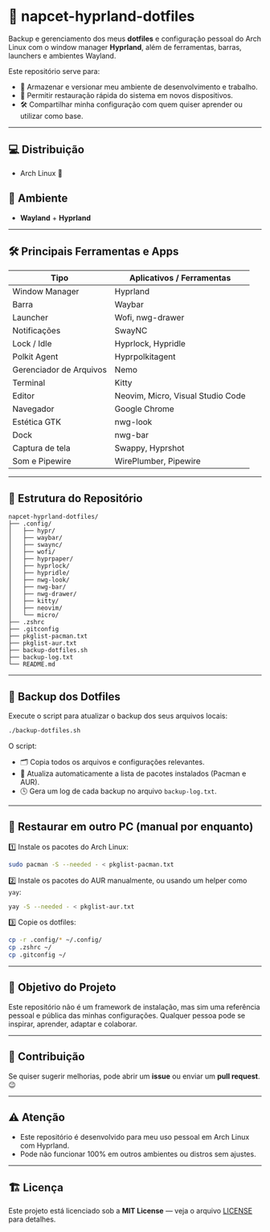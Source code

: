 
# 🧠 napcet-hyprland-dotfiles

Backup e gerenciamento dos meus **dotfiles** e configuração pessoal do Arch Linux com o window manager **Hyprland**, além de ferramentas, barras, launchers e ambientes Wayland.

Este repositório serve para:

- 🔧 Armazenar e versionar meu ambiente de desenvolvimento e trabalho.
- 🚀 Permitir restauração rápida do sistema em novos dispositivos.
- 🛠️ Compartilhar minha configuração com quem quiser aprender ou utilizar como base.

---

## 💻 **Distribuição**
- Arch Linux 🐧

## 🎨 **Ambiente**
- **Wayland** + **Hyprland**

---

## 🛠️ **Principais Ferramentas e Apps**

| Tipo               | Aplicativos / Ferramentas                      |
|--------------------|-------------------------------------------------|
| Window Manager     | Hyprland                                        |
| Barra              | Waybar                                          |
| Launcher           | Wofi, nwg-drawer                                |
| Notificações       | SwayNC                                          |
| Lock / Idle        | Hyprlock, Hypridle                              |
| Polkit Agent       | Hyprpolkitagent                                 |
| Gerenciador de Arquivos | Nemo                                       |
| Terminal           | Kitty                                           |
| Editor             | Neovim, Micro, Visual Studio Code               |
| Navegador          | Google Chrome                                   |
| Estética GTK       | nwg-look                                        |
| Dock               | nwg-bar                                         |
| Captura de tela    | Swappy, Hyprshot                                |
| Som e Pipewire     | WirePlumber, Pipewire                           |

---

## 📂 **Estrutura do Repositório**

```plaintext
napcet-hyprland-dotfiles/
├── .config/
│   ├── hypr/
│   ├── waybar/
│   ├── swaync/
│   ├── wofi/
│   ├── hyprpaper/
│   ├── hyprlock/
│   ├── hypridle/
│   ├── nwg-look/
│   ├── nwg-bar/
│   ├── nwg-drawer/
│   ├── kitty/
│   ├── neovim/
│   └── micro/
├── .zshrc
├── .gitconfig
├── pkglist-pacman.txt
├── pkglist-aur.txt
├── backup-dotfiles.sh
├── backup-log.txt
└── README.md
```

---

## 🔧 **Backup dos Dotfiles**

Execute o script para atualizar o backup dos seus arquivos locais:

```bash
./backup-dotfiles.sh
```

O script:
- 🗂️ Copia todos os arquivos e configurações relevantes.
- 🔄 Atualiza automaticamente a lista de pacotes instalados (Pacman e AUR).
- 🕓 Gera um log de cada backup no arquivo `backup-log.txt`.

---

## 🚀 **Restaurar em outro PC (manual por enquanto)**

1️⃣ Instale os pacotes do Arch Linux:

```bash
sudo pacman -S --needed - < pkglist-pacman.txt
```

2️⃣ Instale os pacotes do AUR manualmente, ou usando um helper como `yay`:

```bash
yay -S --needed - < pkglist-aur.txt
```

3️⃣ Copie os dotfiles:

```bash
cp -r .config/* ~/.config/
cp .zshrc ~/
cp .gitconfig ~/
```

---

## 🎯 **Objetivo do Projeto**

Este repositório não é um framework de instalação, mas sim uma referência pessoal e pública das minhas configurações. Qualquer pessoa pode se inspirar, aprender, adaptar e colaborar.

---

## 🤝 **Contribuição**

Se quiser sugerir melhorias, pode abrir um **issue** ou enviar um **pull request**. 😉

---

## ⚠️ **Atenção**
- Este repositório é desenvolvido para meu uso pessoal em Arch Linux com Hyprland.
- Pode não funcionar 100% em outros ambientes ou distros sem ajustes.

---

## 🏗️ **Licença**

Este projeto está licenciado sob a **MIT License** — veja o arquivo [LICENSE](LICENSE) para detalhes.
